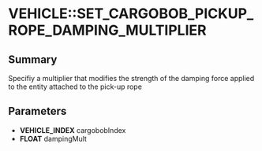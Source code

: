 # VEHICLE::SET_CARGOBOB_PICKUP_ROPE_DAMPING_MULTIPLIER

## Summary
Specifiy a multiplier that modifies the strength of the damping force applied to the entity attached to the pick-up rope

## Parameters
* **VEHICLE_INDEX** cargobobIndex
* **FLOAT** dampingMult